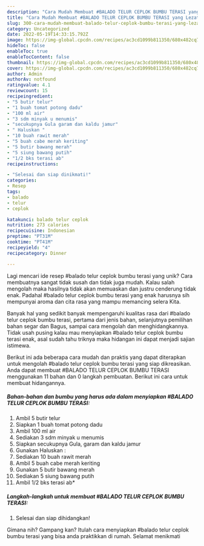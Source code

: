```yaml
---
description: "Cara Mudah Membuat #BALADO TELUR CEPLOK BUMBU TERASI yang Lezat"
title: "Cara Mudah Membuat #BALADO TELUR CEPLOK BUMBU TERASI yang Lezat"
slug: 300-cara-mudah-membuat-balado-telur-ceplok-bumbu-terasi-yang-lezat
category: Uncategorized
date: 2022-05-19T14:33:15.792Z
image: https://img-global.cpcdn.com/recipes/ac3cd1099b811350/680x482cq70/balado-telur-ceplok-bumbu-terasi-foto-resep-utama.jpg
hideToc: false
enableToc: true
enableTocContent: false
thumbnail: https://img-global.cpcdn.com/recipes/ac3cd1099b811350/680x482cq70/balado-telur-ceplok-bumbu-terasi-foto-resep-utama.jpg
cover: https://img-global.cpcdn.com/recipes/ac3cd1099b811350/680x482cq70/balado-telur-ceplok-bumbu-terasi-foto-resep-utama.jpg
author: Admin
authorAv: notfound
ratingvalue: 4.1
reviewcount: 15
recipeingredient:
- "5 butir telur"
- "1 buah tomat potong dadu"
- "100 ml air"
- "3 sdm minyak u menumis"
- "secukupnya Gula garam dan kaldu jamur"
- " Haluskan "
- "10 buah rawit merah"
- "5 buah cabe merah keriting"
- "5 butir bawang merah"
- "5 siung bawang putih"
- "1/2 bks terasi ab"
recipeinstructions:

- "Selesai dan siap dinikmati!"
categories:
- Resep
tags:
- balado
- telur
- ceplok

katakunci: balado telur ceplok 
nutrition: 273 calories
recipecuisine: Indonesian
preptime: "PT31M"
cooktime: "PT41M"
recipeyield: "4"
recipecategory: Dinner

---
```





Lagi mencari ide resep #balado telur ceplok bumbu terasi yang unik? Cara membuatnya sangat tidak susah dan tidak juga mudah. Kalau salah mengolah maka hasilnya tidak akan memuaskan dan justru cenderung tidak enak. Padahal #balado telur ceplok bumbu terasi yang enak harusnya sih mempunyai aroma dan cita rasa yang mampu memancing selera Kita.





Banyak hal yang sedikit banyak mempengaruhi kualitas rasa dari #balado telur ceplok bumbu terasi, pertama dari jenis bahan, selanjutnya pemilihan bahan segar dan Bagus, sampai cara mengolah dan menghidangkannya. Tidak usah pusing kalau mau menyiapkan #balado telur ceplok bumbu terasi enak,      asal sudah tahu triknya maka hidangan ini dapat menjadi sajian istimewa.





















Berikut ini ada beberapa cara mudah dan praktis yang dapat diterapkan untuk mengolah #balado telur ceplok bumbu terasi yang siap dikreasikan. Anda dapat membuat #BALADO TELUR CEPLOK BUMBU TERASI menggunakan 11 bahan dan 0 langkah pembuatan. Berikut ini cara untuk membuat hidangannya.

<!--inarticleads1-->

##### Bahan-bahan dan bumbu yang harus ada dalam menyiapkan #BALADO TELUR CEPLOK BUMBU TERASI:

1. Ambil 5 butir telur
1. Siapkan 1 buah tomat potong dadu
1. Ambil 100 ml air
1. Sediakan 3 sdm minyak u menumis
1. Siapkan secukupnya Gula, garam dan kaldu jamur
1. Gunakan  Haluskan :
1. Sediakan 10 buah rawit merah
1. Ambil 5 buah cabe merah keriting
1. Gunakan 5 butir bawang merah
1. Sediakan 5 siung bawang putih
1. Ambil 1/2 bks terasi ab*




<!--inarticleads2-->

##### Langkah-langkah untuk membuat #BALADO TELUR CEPLOK BUMBU TERASI:


1. Selesai dan siap dihidangkan!



Gimana nih? Gampang kan? Itulah cara menyiapkan #balado telur ceplok bumbu terasi yang bisa anda praktikkan di rumah. Selamat menikmati
